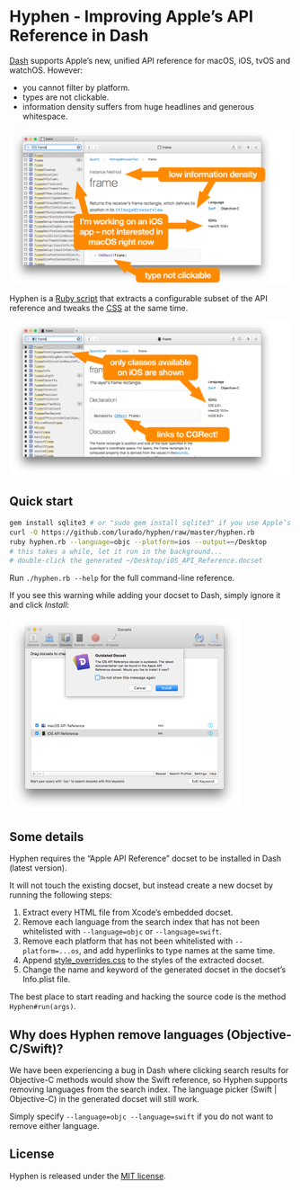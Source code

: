 # Hyphen - Improving Apple’s API Reference in Dash

[Dash](https://kapeli.com/dash) supports Apple’s new, unified API reference for macOS, iOS, tvOS and watchOS. However:

* you cannot filter by platform.
* types are not clickable.
* information density suffers from huge headlines and generous whitespace.

<img src="screenshots/before.png" width="600">

Hyphen is a [Ruby script](./hyphen.rb) that extracts a configurable subset of the API reference and tweaks the [CSS](./style_overrides.css) at the same time.

<img src="screenshots/after.png" width="600">

## Quick start

```bash
gem install sqlite3 # or "sudo gem install sqlite3" if you use Apple’s Ruby
curl -O https://github.com/lurado/hyphen/raw/master/hyphen.rb
ruby hyphen.rb --language=objc --platform=ios --output=~/Desktop
# this takes a while, let it run in the background...
# double-click the generated ~/Desktop/iOS_API_Reference.docset
```

Run `./hyphen.rb --help` for the full command-line reference.

If you see this warning while adding your docset to Dash, simply ignore it and click _Install_:

<img src="screenshots/warning.png" width="410">

## Some details

Hyphen requires the “Apple API Reference” docset to be installed in Dash (latest version).

It will not touch the existing docset, but instead create a new docset by running the following steps:

1. Extract every HTML file from Xcode’s embedded docset.
2. Remove each language from the search index that has not been whitelisted with `--language=objc` or `--language=swift`.
3. Remove each platform that has not been whitelisted with `--platform=...os`, and add hyperlinks to type names at the same time.
4. Append [style_overrides.css](./style_overrides.css) to the styles of the extracted docset.
5. Change the name and keyword of the generated docset in the docset’s Info.plist file.

The best place to start reading and hacking the source code is the method `Hyphen#run(args)`.

## Why does Hyphen remove languages (Objective-C/Swift)?

We have been experiencing a bug in Dash where clicking search results for Objective-C methods would show the Swift reference, so Hyphen supports removing languages from the search index. The language picker (Swift | Objective-C) in the generated docset will still work.

Simply specify `--language=objc --language=swift` if you do not want to remove either language.

## License

Hyphen is released under the [MIT license](LICENSE).
